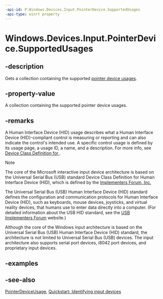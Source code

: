 ```yaml
---
-api-id: P:Windows.Devices.Input.PointerDevice.SupportedUsages
-api-type: winrt property
---
```


<!-- Property syntax
public Windows.Foundation.Collections.IVectorView<Windows.Devices.Input.PointerDeviceUsage> SupportedUsages { get; }
-->

# Windows.Devices.Input.PointerDevice.SupportedUsages

## -description
Gets a collection containing the supported [pointer device usages](pointerdeviceusage.md).

## -property-value
A collection containing the supported pointer device usages.

## -remarks
A Human Interface Device (HID) usage describes what a Human Interface Device (HID)-compliant control is measuring or reporting and can also indicate the control's intended use. A specific control usage is defined by its usage page, a usage ID, a name, and a description. For more info, see [Device Class Definition
for ](http://www.usb.org/developers/hidpage/HID1_11.pdf).

> [!NOTE]
> The core of the Microsoft interactive input device architecture is based on the Universal Serial Bus (USB) standard Device Class Definition for Human Interface Device (HID), which is defined by the [ Implementers Forum, Inc.](http://www.usb.org/home)

The Universal Serial Bus (USB) Human Interface Device (HID) standard defines the configuration and communication protocols for Human Interface Device (HID), such as keyboards, mouse devices, joysticks, and virtual reality devices, that humans use to enter data directly into a computer. (For detailed information about the USB HID standard, see the [USB Implementers Forum](http://www.usb.org/home) website.)

Although the core of the Windows input architecture is based on the Universal Serial Bus (USB) Human Interface Device (HID) standard, the architecture is not limited to Universal Serial Bus (USB) devices. The input architecture also supports serial port devices, i8042 port devices, and proprietary input devices.

## -examples

## -see-also
[PointerDeviceUsage](pointerdeviceusage.md), [Quickstart: Identifying input devices](https://docs.microsoft.com/windows/uwp/design/input/identify-input-devices)
